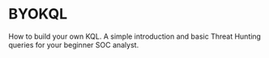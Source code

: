 # BYOKQL
How to build your own KQL. A simple introduction and basic Threat Hunting queries for your beginner SOC analyst.
